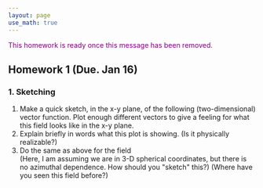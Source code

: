 ```yaml
---
layout: page
use_math: true
---
```


<p style="color:purple">This homework is ready once this message has been removed.</p>

## Homework 1 (Due. Jan 16)

### 1. Sketching

1. Make a quick sketch, in the x-y plane, of the following (two-dimensional) vector function.
Plot enough different vectors to give a feeling for what this field looks like in the x-y plane.
2. Explain briefly in words what this plot is showing. (Is it physically realizable?)
3. Do the same as above for the field  
(Here, I am assuming we are in 3-D spherical coordinates, but there is no azimuthal dependence. How should you "sketch" this?) (Where have you seen this field before?)
